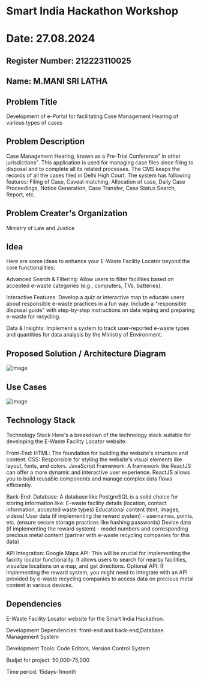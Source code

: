 # Smart India Hackathon Workshop
# Date: 27.08.2024
## Register Number: 212223110025
## Name: M.MANI SRI LATHA
## Problem Title
Development of e-Portal for facilitating Case Management Hearing of various types of cases
## Problem Description
Case Management Hearing, known as a Pre-Trial Conference" in other jurisdictions". This application is used for managing case files since filing to disposal and to complete all its related processes. The CMS keeps the records of all the cases filed in Delhi High Court. The system has following features: Filing of Case, Caveat matching, Allocation of case, Daily Case Proceedings, Notice Generation, Case Transfer, Case Status Search, Report, etc.
## Problem Creater's Organization
Ministry of Law and Justice

## Idea
Here are some ideas to enhance your E-Waste Facility Locator beyond the core functionalities:

Advanced Search & Filtering:
Allow users to filter facilities based on accepted e-waste categories (e.g., computers, TVs, batteries).

Interactive Features:
Develop a quiz or interactive map to educate users about responsible e-waste practices in a fun way. Include a "responsible disposal guide" with step-by-step instructions on data wiping and preparing e-waste for recycling.

Data & Insights:
Implement a system to track user-reported e-waste types and quantities for data analysis by the Ministry of Environment.

## Proposed Solution / Architecture Diagram

![image](https://github.com/user-attachments/assets/c6893c69-663f-44b8-afed-1110ab632289)



## Use Cases

![image](https://github.com/user-attachments/assets/bd3196f4-3d8d-45b9-a16c-69557e193932)


## Technology Stack

Technology Stack Here's a breakdown of the technology stack suitable for developing the E-Waste Facility Locator website:

Front-End:
HTML: The foundation for building the website's structure and content. CSS: Responsible for styling the website's visual elements like layout, fonts, and colors. JavaScript Framework: A framework like ReactJS can offer a more dynamic and interactive user experience. ReactJS allows you to build reusable components and manage complex data flows efficiently.

Back-End:
Database: A database like PostgreSQL is a solid choice for storing information like: E-waste facility details (location, contact information, accepted waste types) Educational content (text, images, videos) User data (if implementing the reward system) - usernames, points, etc. (ensure secure storage practices like hashing passwords) Device data (if implementing the reward system) - model numbers and corresponding precious metal content (partner with e-waste recycling companies for this data)

API Integration:
Google Maps API: This will be crucial for implementing the facility locator functionality. It allows users to search for nearby facilities, visualize locations on a map, and get directions. Optional API: If implementing the reward system, you might need to integrate with an API provided by e-waste recycling companies to access data on precious metal content in various devices.

## Dependencies

E-Waste Facility Locator website for the Smart India Hackathon.

Development Dependencies:
front-end and back-end,Database Management System

Development Tools:
Code Editors, Version Control System

Budjet for project:
50,000-75,000

Time period:
15days-1month

